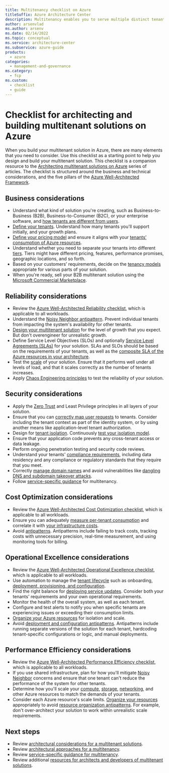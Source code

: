 ```yaml
---
title: Multitenancy checklist on Azure
titleSuffix: Azure Architecture Center
description: Multitenancy enables you to serve multiple distinct tenants in your Azure-hosted solution. Use this checklist to assess your multitenancy requirements and architecture. 
author: arsenvlad
ms.author: arsenv
ms.date: 02/14/2022
ms.topic: conceptual
ms.service: architecture-center
ms.subservice: azure-guide
products:
  - azure
categories:
  - management-and-governance
ms.category:
  - fcp
ms.custom:
  - checklist
  - guide
---
```


# Checklist for architecting and building multitenant solutions on Azure

When you build your multitenant solution in Azure, there are many elements that you need to consider. Use this checklist as a starting point to help you design and build your multitenant solution. This checklist is a companion resource to the [Architecting multitenant solutions on Azure](./overview.md) series of articles. The checklist is structured around the business and technical considerations, and the five pillars of the [Azure Well-Architected Framework](/azure/architecture/framework/).

## Business considerations

* Understand what kind of solution you're creating, such as Business-to-Business (B2B), Business-to-Consumer (B2C), or your enterprise software, and [how tenants are different from users](./overview.md).
* [Define your tenants](./considerations/tenancy-models.md#define-a-tenant). Understand how many tenants you'll support initially, and your growth plans.
* [Define your pricing model](./considerations/pricing-models.md) and ensure it aligns with your [tenants’ consumption of Azure resources](./considerations/measure-consumption.md).
* Understand whether you need to separate your tenants into different [tiers](./considerations/pricing-models.md#feature--and-service-level-based-pricing). Tiers might have different pricing, features, performance promises, geographic locations, and so forth.
* Based on your customers’ requirements, decide on the [tenancy models](./considerations/tenancy-models.md) appropriate for various parts of your solution.
* When you're ready, sell your B2B multitenant solution using the [Microsoft Commercial Marketplace](/azure/marketplace/plan-saas-offer).

## Reliability considerations

* Review the [Azure Well-Architected Reliability checklist](/azure/architecture/framework/resiliency/design-checklist), which is applicable to all workloads.
* Understand the [Noisy Neighbor antipattern](../../antipatterns/noisy-neighbor/noisy-neighbor.yml). Prevent individual tenants from impacting the system's availability for other tenants.
* [Design your multitenant solution](./approaches/overview.md) for the level of growth that you expect. But don't overengineer for unrealistic growth.
* Define Service Level Objectives (SLOs) and optionally [Service Level Agreements (SLAs)](/learn/modules/choose-azure-services-sla-lifecycle/2-what-are-service-level-agreements) for your solution. SLAs and SLOs should be based on the requirements of your tenants, as well as the [composite SLA of the Azure resources in your architecture](/azure/architecture/framework/resiliency/business-metrics).
* Test the [scale](./approaches/compute.md#scale) of your solution. Ensure that it performs well under all levels of load, and that it scales correctly as the number of tenants increases.
* Apply [Chaos Engineering principles](./approaches/compute.md#isolation) to test the reliability of your solution.

## Security considerations

* Apply the [Zero Trust](/security/zero-trust/) and Least Privilege principles in all layers of your solution.
* Ensure that you can [correctly map user requests](./considerations//map-requests.md) to tenants. Consider including the tenant context as part of the identity system, or by using another means like application-level tenant authorization.
* Design for [tenant isolation](./considerations/tenancy-models.md#tenant-isolation). Continuously [test your isolation model](./approaches/compute.md#isolation).
* Ensure that your application code prevents any cross-tenant access or data leakage.
* Perform ongoing penetration testing and security code reviews.
* Understand your tenants' [compliance requirements](./approaches/governance-compliance.md), including data residency and any compliance or regulatory standards that they require that you meet.
* Correctly [manage domain names](./considerations/domain-names.md) and avoid vulnerabilities like [dangling DNS and subdomain takeover attacks](./considerations/domain-names.md#dangling-dns-and-subdomain-takeover-attacks).
* Follow [service-specific guidance](./service/overview.md) for multitenancy.

## Cost Optimization considerations

* Review the [Azure Well-Architected Cost Optimization checklist](/azure/architecture/framework/cost/design-checklist), which is applicable to all workloads.
* Ensure you can adequately [measure per-tenant consumption](./considerations/measure-consumption.md) and correlate it with [your infrastructure costs](./approaches/cost-management-allocation.md).
* Avoid [antipatterns](./approaches/cost-management-allocation.md#antipatterns-to-avoid). Antipatterns include failing to track costs, tracking costs with unnecessary precision, real-time measurement, and using monitoring tools for billing.

## Operational Excellence considerations

* Review the [Azure Well-Architected Operational Excellence checklist](../../checklist/data-ops.md), which is applicable to all workloads.
* Use automation to manage the [tenant lifecycle](./considerations/tenant-lifecycle.md) such as onboarding, [deployment, provisioning, and configuration](./approaches/deployment-configuration.yml).
* Find the right balance for [deploying service updates](./considerations/updates.md). Consider both your tenants' requirements and your own operational requirements.
* Monitor the health of the overall system, as well as each tenant.
* Configure and test alerts to notify you when specific tenants are experiencing issues or exceeding their consumption limits.
* [Organize your Azure resources](./approaches/resource-organization.md) for isolation and scale.
* Avoid [deployment and configuration antipatterns](./approaches/deployment-configuration.yml#antipatterns-to-avoid). Antipatterns include running separate versions of the solution for each tenant, hardcoding tenant-specific configurations or logic, and manual deployments.

## Performance Efficiency considerations

* Review the [Azure Well-Architected Performance Efficiency checklist](/azure/architecture/framework/scalability/performance-efficiency), which is applicable to all workloads.
* If you use shared infrastructure, plan for how you'll mitigate [Noisy Neighbor](../../antipatterns/noisy-neighbor/noisy-neighbor.yml) concerns and ensure that one tenant can't reduce the performance of the system for other tenants.
* Determine how you'll scale your [compute](./approaches/compute.md), [storage](./approaches/storage-data.md), [networking](./approaches/networking.md), and other Azure resources to match the demands of your tenants.
* Consider each Azure resource's scale limits. [Organize your resources](./approaches/resource-organization.md) appropriately to avoid [resource organization antipatterns](./approaches/resource-organization.md#antipatterns-to-avoid). For example, don't over-architect your solution to work within unrealistic scale requirements.

## Next steps

* Review [architectural considerations for a multitenant solutions](./considerations/overview.md).
* Review [architectural approaches for a multitenancy](./approaches/overview.md).
* Review [service-specific guidance for multitenancy](./service/overview.md).
* Review additional [resources for architects and developers of multitenant solutions](related-resources.md).
